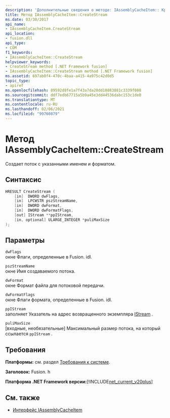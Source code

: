 ```yaml
---
description: 'Дополнительные сведения о методе: IAssemblyCacheItem:: Креатестреам'
title: Метод IAssemblyCacheItem::CreateStream
ms.date: 03/30/2017
api_name:
- IAssemblyCacheItem.CreateStream
api_location:
- fusion.dll
api_type:
- COM
f1_keywords:
- IAssemblyCacheItem::CreateStream
helpviewer_keywords:
- CreateStream method [.NET Framework fusion]
- IAssemblyCacheItem::CreateStream method [.NET Framework fusion]
ms.assetid: 697ab0f4-470c-4baa-a415-4a975c42d0d5
topic_type:
- apiref
ms.openlocfilehash: 89592d8fe1a7f43a7da20dd10883881c3339f088
ms.sourcegitcommit: ddf7edb67715a5b9a45e3dd44536dabc153c1de0
ms.translationtype: MT
ms.contentlocale: ru-RU
ms.lasthandoff: 02/06/2021
ms.locfileid: "99760879"
---
```

# <a name="iassemblycacheitemcreatestream-method"></a>Метод IAssemblyCacheItem::CreateStream

Создает поток с указанными именем и форматом.

## <a name="syntax"></a>Синтаксис

```cpp
HRESULT CreateStream (
    [in]  DWORD dwFlags,
    [in]  LPCWSTR pszStreamName,
    [in]  DWORD dwFormat,
    [in]  DWORD dwFormatFlags,
    [out] IStream **ppIStream,
    [in, optional] ULARGE_INTEGER *puliMaxSize
);
```

## <a name="parameters"></a>Параметры

`dwFlags`\
окне Флаги, определенные в Fusion. idl.

`pszStreamName`\
окне Имя создаваемого потока.

`dwFormat`\
окне Формат файла для потоковой передачи.

`dwFormatFlags`\
окне Флаги формата, определенные в Fusion. idl.

`ppIStream`\
заполняет Указатель на адрес возвращенного экземпляра [IStream](/windows/desktop/api/objidl/nn-objidl-istream) .

`puliMaxSize`\
[входные, необязательные] Максимальный размер потока, на который ссылается `ppIStream` .

## <a name="requirements"></a>Требования

**Платформы:** см. раздел [Требования к системе](../../get-started/system-requirements.md).

**Заголовок:** Fusion. h

**Платформа .NET Framework версии:**[!INCLUDE[net_current_v20plus](../../../../includes/net-current-v20plus-md.md)]

## <a name="see-also"></a>См. также

- [Интерфейс IAssemblyCacheItem](iassemblycacheitem-interface.md)
